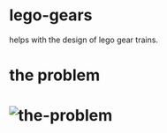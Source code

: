 lego-gears
==========

helps with the design of lego gear trains.

the problem
===========

# ![the-problem](https://raw.github.com/2sb18/lego-gears/master/readme-pics/problem.JPG)
